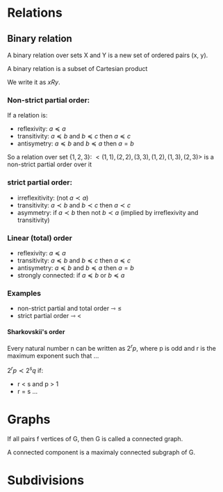 # Relations
## Binary relation

A binary relation over sets X and Y is a new set of ordered pairs (x, y).

A binary relation is a subset of Cartesian product

We write it as $x R y$.

### Non-strict partial order:
If a relation is:
- reflexivity: $a \preceq a$
- transitivity: $a \preceq b$ and $b \preceq c$ then $a \preceq c$
- antisymetry: $a \preceq b$ and $b \preceq a$ then $a = b$

So a relation over set $\{1, 2, 3\}$:
$<(1, 1), (2, 2), (3, 3), (1, 2), (1, 3), (2, 3)>$ is a non-strict partial order over it  

### strict partial order:
- irreflexitivity: (not $a \prec a$)
- transitivity: $a \prec b$ and $b \prec c$ then $a \prec c$
- asymmetry: if $a \prec b$ then not $b \prec a$ (implied by irreflexivity and transitivity)

### Linear (total) order

- reflexivity: $a \preceq a$
- transitivity: $a \preceq b$ and $b \preceq c$ then $a \preceq c$
- antisymetry: $a \preceq b$ and $b \preceq a$ then $a = b$
- strongly connected: if $a \preceq b$ or $b \preceq a$ 

### Examples

- non-strict partial and total order ⇾ $\leq$
- strict partial order ⇾ $<$

#### Sharkovskii's order

Every natural number n can be written as $2^r p$, where p is odd and r is the maximum exponent such that …

$2^r p \prec 2^s q$ if:
- r < s and p > 1
- r = s …

# Graphs
If all pairs f vertices of G, then G is called a connected graph.

A connected component is a maximaly connected subgraph of G.

# Subdivisions
